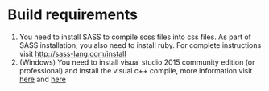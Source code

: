 # Build requirements #
1. You need to install SASS to compile scss files into css files. As part of SASS installation, you also need to install ruby. For complete instructions visit http://sass-lang.com/install
1. (Windows) You need to install visual studio 2015 community edition (or professional) and install the visual c++ compile, more information visit [here](https://www.browsersync.io/docs/gulp/) and [here](https://stackoverflow.com/questions/33239445/could-not-install-prerender-using-npm-failed-to-locate-cl-exe)


